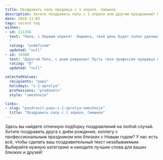 ```yaml
---
title: Поздравить папу продавца с 1 апреля. Смешное
description: Хотите поздравить папу с 1 апреля или другим праздником? Наш ИИ создаст незабываемое поздравление, а вы обязательно выделитесь среди других.  
date: 2024-11-03
tags: second tag
wishes:
- id: 111358
  text: "Папа, с Первым апреля!  Надеюсь, твой день будет полон удачных продаж, а не только первоапрельских розыгрышей!  Пусть клиенты улыбаются, а касса – поёт серенады!  Желаю тебе крепких нервов (ведь продавцам они нужны как воздух!), море позитива и чтобы даже самые капризные покупатели сегодня были тебе благодарны за твой профессионализм (или хотя бы за то, что ты не обманул их с размером скидки)!
  "
  rating: "undefined"
  updated: "null"
- id: 19300
  text: "Дорогой Папа, с днем рождения! Пусть твоя профессия продавца приносит не только прибыль, но и море смеха. Ведь ты умеешь продавать даже воздух в банке, и все это с улыбкой! Пусть каждый день будет для тебя как 1 апреля – полный неожиданностей и забавных сюрпризов. Смех, здоровье и успехи в делах! С днем рождения!"
  rating: "0"
  updated: "null"

selectedValues:
  recipients: "papu"
  holidays: "s-1-aprelya"
  professions: "prodavets"
  style: "smeshnoje"

links:
- slug: "pozdravit-papu-s-1-aprelya-smeshnoje"
  title: "Поздравить папу с 1 апреля. Смешное"
---
```


Здесь вы найдете отличную подборку поздравлений на любой случай. 
Хотите поздравить друга с днём рождения, коллегу с профессиональным праздником или близких с Новым годом? У нас есть всё, чтобы сделать ваш поздравительный текст незабываемым. Выбирайте нужную категорию и находите лучшие слова для ваших близких и друзей!
